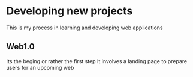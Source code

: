 # Developing new projects
This is my process in learning and developing web applications

## Web1.0
Its the beging or rather the first step 
It involves a landing page to prepare users for an upcoming web